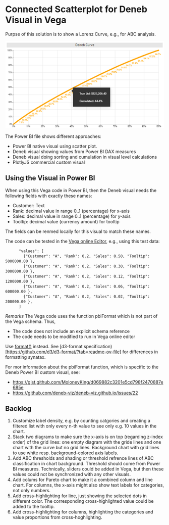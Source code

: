 # Connected Scatterplot for Deneb Visual in Vega

Purpse of this solution is to show a Lorenz Curve, e.g., for ABC analysis.

![Vega](https://github.com/MartinBubenheimer/powerbi-solutions/blob/main/deneb-vega-connected-scatter-plot/deneb-lorenz-curve.png?raw=true)

The Power BI file shows different approaches:
* Power BI native visual using scatter plot.
* Deneb visual showing values from Power BI DAX measures
* Deneb visual doing sorting and cumulation in visual level calculations
* PlotlyJS commercial custom visual

## Using the Visual in Power BI

When using this Vega code in Power BI, then the Deneb visual needs the following fields with exactly these names:
* Customer: Text
* Rank: decimal value in range 0..1 (percentage) for x-axis
* Sales: decimal value in range 0..1 (percentage) for y-axis
* Tooltip: decimal value (currency amount) for tooltip

The fields can be renmed locally for this visual to match these names.

The code can be tested in the [Vega online Editor](https://vega.github.io/editor/#/), e.g., using this test data:

```
      "values": [
        {"Customer": "A", "Rank": 0.2, "Sales": 0.50, "Tooltip": 5000000.00 },
        {"Customer": "A", "Rank": 0.2, "Sales": 0.30, "Tooltip": 3000000.00 },
        {"Customer": "A", "Rank": 0.2, "Sales": 0.12, "Tooltip": 1200000.00 },
        {"Customer": "A", "Rank": 0.2, "Sales": 0.06, "Tooltip": 600000.00 },
        {"Customer": "A", "Rank": 0.2, "Sales": 0.02, "Tooltip": 200000.00 },
      ]
```

_Remarks_
The Vega code uses the function pbiFormat which is not part of the Vega schema. Thus,
* The code does not include an explicit schema reference
* The code needs to be modified to run in Vega online editor

Use [format()](https://vega.github.io/vega/docs/expressions/#format-functions:~:text=%23%20format(value%2C%20specifier)) instead. See [d3-format specification)[https://github.com/d3/d3-format/?tab=readme-ov-file] for differences in formatting synatax.

For mor information about the pbiFormat function, which is specific to the Deneb Power BI custom visual, see:

* https://gist.github.com/MoloneyKing/d069882c3201e5cd798f2470887e685e
* https://github.com/deneb-viz/deneb-viz.github.io/issues/22

## Backlog

1. Customize label density, e.g. by counting catgories and creating a filtered list with only every n-th value to see only e.g. 10 values in the chart.
2. Stack two diagrams to make sure the x-axis is on top (regarding z-index order) of the grid lines: one empty diagram with the gride lines and one chart with the curve but no grid lines. Background chart with grid lines to use white resp. background-colored axis labels.
3.  Add ABC thresholds and shading or threshold refrence lines of ABC classification in chart background. Threshold should come from Power BI measures. Technically, sliders could be added in Vega, but then these values could not be synchronized with any other visuals.
4. Add colums for Pareto chart to make it a combined column and line chart. For columns, the x-axis might also show text labels for categories, not only numbers.
5. Add cross-highlighting for line, just showing the selected dots in  different color. The corresponding cross-highlighted value could be added to the tooltip.
6. Add cross-highlighting for columns, highlighting the categories and value proportions from cross-hoghlighting.
